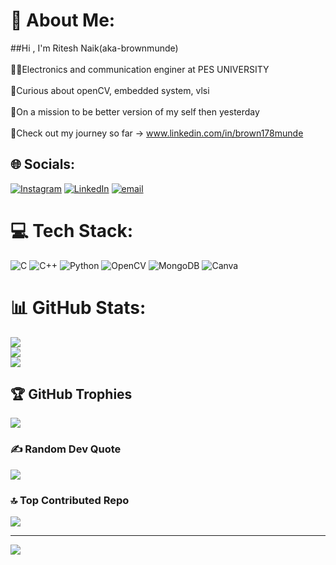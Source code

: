 # 💫 About Me:
##Hi , I'm Ritesh Naik(aka-brownmunde)<br><br>🧑‍🎓Electronics and communication enginer at PES UNIVERSITY<br><br>🧐Curious about openCV, embedded system, vlsi<br><br>🤖On a mission to be better version of my self then yesterday<br><br>🔗Check out my journey so far -> www.linkedin.com/in/brown178munde


## 🌐 Socials:
[![Instagram](https://img.shields.io/badge/Instagram-%23E4405F.svg?logo=Instagram&logoColor=white)](https://instagram.com/brown.178.munde) [![LinkedIn](https://img.shields.io/badge/LinkedIn-%230077B5.svg?logo=linkedin&logoColor=white)](https://linkedin.com/in/brown178munde) [![email](https://img.shields.io/badge/Email-D14836?logo=gmail&logoColor=white)](mailto:riteshnaik3615@gmail.com) 

# 💻 Tech Stack:
![C](https://img.shields.io/badge/c-%2300599C.svg?style=for-the-badge&logo=c&logoColor=white) ![C++](https://img.shields.io/badge/c++-%2300599C.svg?style=for-the-badge&logo=c%2B%2B&logoColor=white) ![Python](https://img.shields.io/badge/python-3670A0?style=for-the-badge&logo=python&logoColor=ffdd54) ![OpenCV](https://img.shields.io/badge/opencv-%23white.svg?style=for-the-badge&logo=opencv&logoColor=white) ![MongoDB](https://img.shields.io/badge/MongoDB-%234ea94b.svg?style=for-the-badge&logo=mongodb&logoColor=white) ![Canva](https://img.shields.io/badge/Canva-%2300C4CC.svg?style=for-the-badge&logo=Canva&logoColor=white)
# 📊 GitHub Stats:
![](https://github-readme-stats.vercel.app/api?username=brown178munde&theme=dark&hide_border=false&include_all_commits=true&count_private=true)<br/>
![](https://nirzak-streak-stats.vercel.app/?user=brown178munde&theme=dark&hide_border=false)<br/>
![](https://github-readme-stats.vercel.app/api/top-langs/?username=brown178munde&theme=dark&hide_border=false&include_all_commits=true&count_private=true&layout=compact)

## 🏆 GitHub Trophies
![](https://github-profile-trophy.vercel.app/?username=brown178munde&theme=shadow_blue&no-frame=false&no-bg=true&margin-w=4)

### ✍️ Random Dev Quote
![](https://quotes-github-readme.vercel.app/api?type=horizontal&theme=dark)

### 🔝 Top Contributed Repo
![](https://github-contributor-stats.vercel.app/api?username=brown178munde&limit=5&theme=shadow_blue&combine_all_yearly_contributions=true)

---
[![](https://visitcount.itsvg.in/api?id=brown178munde&icon=0&color=12)](https://visitcount.itsvg.in)

<!-- Proudly created with GPRM ( https://gprm.itsvg.in ) -->
